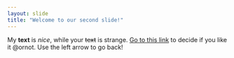 ```yaml
---
layout: slide
title: "Welcome to our second slide!"
---
```

My **text** is *nice*, while your ~~text~~ is strange. [Go to this link](http://www.yahoo.com) to decide if you like it @ornot.
Use the left arrow to go back!
